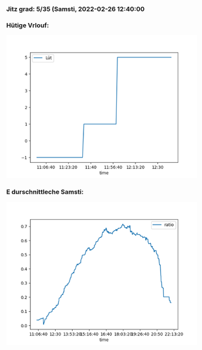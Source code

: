 ### Jitz grad: 5/35 (Samsti, 2022-02-26 12:40:00

### Hütige Vrlouf:
![Graph](Today.png)

### E durschnittleche Samsti:
![Graph](Samsti.png)